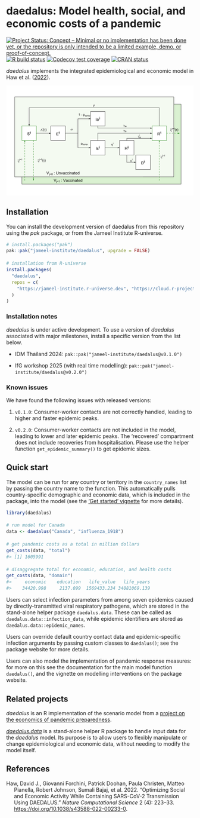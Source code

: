 
<!-- README.md is generated from README.Rmd. Please edit that file -->

# daedalus: Model health, social, and economic costs of a pandemic

<!-- badges: start -->

[![Project Status: Concept – Minimal or no implementation has been done
yet, or the repository is only intended to be a limited example, demo,
or
proof-of-concept.](https://www.repostatus.org/badges/latest/concept.svg)](https://www.repostatus.org/#concept)
[![R build
status](https://github.com/jameel-institute/daedalus/workflows/R-CMD-check/badge.svg)](https://github.com/jameel-institute/daedalus/actions/workflows/R-CMD-check.yaml)
[![Codecov test
coverage](https://codecov.io/gh/jameel-institute/daedalus/branch/main/graph/badge.svg)](https://app.codecov.io/gh/jameel-institute/daedalus?branch=main)
[![CRAN
status](https://www.r-pkg.org/badges/version/daedalus)](https://CRAN.R-project.org/package=daedalus)
<!-- badges: end -->

*daedalus* implements the integrated epidemiological and economic model
in Haw et al. ([2022](#ref-haw2022)).

![](vignettes/figures/daedalus.png)

## Installation

You can install the development version of daedalus from this repository
using the *pak* package, or from the Jameel Institute R-universe.

``` r
# install.packages("pak")
pak::pak("jameel-institute/daedalus", upgrade = FALSE)

# installation from R-universe
install.packages(
  "daedalus", 
  repos = c(
    "https://jameel-institute.r-universe.dev", "https://cloud.r-project.org"
  )
)
```

### Installation notes

*daedalus* is under active development. To use a version of *daedalus*
associated with major milestones, install a specific version from the
list below.

- IDM Thailand 2024: `pak::pak("jameel-institute/daedalus@v0.1.0")`

- IfG workshop 2025 (with real time modelling):
  `pak::pak("jameel-institute/daedalus@v0.2.0")`

### Known issues

We have found the following issues with released versions:

1.  `v0.1.0`: Consumer-worker contacts are not correctly handled,
    leading to higher and faster epidemic peaks.

2.  `v0.2.0`: Consumer-worker contacts are not included in the model,
    leading to lower and later epidemic peaks. The ‘recovered’
    compartment does not include recoveries from hospitalisation. Please
    use the helper function `get_epidemic_summary()` to get epidemic
    sizes.

## Quick start

The model can be run for any country or territory in the `country_names`
list by passing the country name to the function. This automatically
pulls country-specific demographic and economic data, which is included
in the package, into the model (see the [‘Get started’
vignette](https://jameel-institute.github.io/daedalus/articles/daedalus.html)
for more details).

``` r
library(daedalus)

# run model for Canada
data <- daedalus("Canada", "influenza_1918")

# get pandemic costs as a total in million dollars
get_costs(data, "total")
#> [1] 1605991

# disaggregate total for economic, education, and health costs
get_costs(data, "domain")
#>     economic    education   life_value   life_years 
#>    34420.998     2137.099  1569433.234 34081069.139
```

Users can select infection parameters from among seven epidemics caused
by directly-transmitted viral respiratory pathogens, which are stored in
the stand-alone helper package `daedalus.data`. These can be called as
`daedalus.data::infection_data`, while epidemic identifiers are stored
as `daedalus.data::epidemic_names`.

Users can override default country contact data and epidemic-specific
infection arguments by passing custom classes to `daedalus()`; see the
package website for more details.

Users can also model the implementation of pandemic response measures:
for more on this see the documentation for the main model function
`daedalus()`, and the vignette on modelling interventions on the package
website.

## Related projects

*daedalus* is an R implementation of the scenario model from a [project
on the economics of pandemic
preparedness](https://github.com/robj411/p2_drivers).

[*daedalus.data*](https://github.com/jameel-institute/daedalus.data) is
a stand-alone helper R package to handle input data for the *daedalus*
model. Its purpose is to allow users to flexibly manipulate or change
epidemiological and economic data, without needing to modify the model
itself.

## References

<div id="refs" class="references csl-bib-body hanging-indent"
entry-spacing="0">

<div id="ref-haw2022" class="csl-entry">

Haw, David J., Giovanni Forchini, Patrick Doohan, Paula Christen, Matteo
Pianella, Robert Johnson, Sumali Bajaj, et al. 2022. “Optimizing Social
and Economic Activity While Containing SARS-CoV-2 Transmission Using
DAEDALUS.” *Nature Computational Science* 2 (4): 223–33.
<https://doi.org/10.1038/s43588-022-00233-0>.

</div>

</div>
